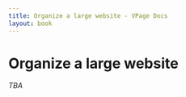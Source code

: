 ```yaml
---
title: Organize a large website - VPage Docs
layout: book
---
```


# Organize a large website

_TBA_
